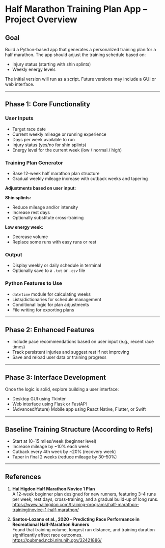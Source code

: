 # Half Marathon Training Plan App – Project Overview

## Goal

Build a Python-based app that generates a personalized training plan for a half marathon. The app should adjust the training schedule based on:

- Injury status (starting with shin splints)
- Weekly energy levels

The initial version will run as a script. Future versions may include a GUI or web interface.

---

## Phase 1: Core Functionality 

### User Inputs

- Target race date
- Current weekly mileage or running experience
- Days per week available to run
- Injury status (yes/no for shin splints)
- Energy level for the current week (low / normal / high)

### Training Plan Generator

- Base 12-week half marathon plan structure
- Gradual weekly mileage increase with cutback weeks and tapering

**Adjustments based on user input:**

**Shin splints:**
- Reduce mileage and/or intensity
- Increase rest days
- Optionally substitute cross-training


**Low energy week:**
- Decrease volume
- Replace some runs with easy runs or rest

### Output

- Display weekly or daily schedule in terminal
- Optionally save to a `.txt` or `.csv` file

### Python Features to Use

- `datetime` module for calculating weeks
- Lists/dictionaries for schedule management
- Conditional logic for plan adjustments
- File writing for exporting plans

---

## Phase 2: Enhanced Features

- Include pace recommendations based on user input (e.g., recent race times)
- Track persistent injuries and suggest rest if not improving
- Save and reload user data or training progress

---

## Phase 3: Interface Development

Once the logic is solid, explore building a user interface:

- Desktop GUI using Tkinter
- Web interface using Flask or FastAPI
- (Advanced/future) Mobile app using React Native, Flutter, or Swift

---

 ## Baseline Training Structure (According to Refs)
 - Start at 10–15 miles/week (beginner level)
 - Increase mileage by ~10% each week
 - Cutback every 4th week by ~20% (recovery week)
 - Taper in final 2 weeks (reduce mileage by 30–50%)

---
## References 

1. **Hal Higdon Half Marathon Novice 1 Plan**  
   A 12-week beginner plan designed for new runners, featuring 3–4 runs per week, rest days, cross-training, and a gradual build-up of long runs.  
   https://www.halhigdon.com/training-programs/half-marathon-training/novice-1-half-marathon/

2. **Santos-Lozano et al., 2020 – Predicting Race Performance in Recreational Half-Marathon Runners**  
   Found that training volume, longest run distance, and training duration significantly affect race outcomes.  
   https://pubmed.ncbi.nlm.nih.gov/32421886/
